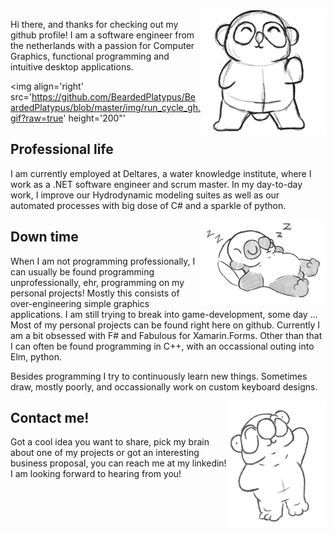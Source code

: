 <img align='right' src='https://raw.githubusercontent.com/BeardedPlatypus/BeardedPlatypus/master/img/dance_gh.gif' width='200"'>

Hi there, and thanks for checking out my github profile! I am a software
engineer from the netherlands with a passion for Computer Graphics, functional
programming and intuitive desktop applications.

<img align='right' src='https://github.com/BeardedPlatypus/BeardedPlatypus/blob/master/img/run_cycle_gh.gif?raw=true' height='200"'

## Professional life

I am currently employed at Deltares, a water knowledge institute, where I work
as a .NET software engineer and scrum master. In my day-to-day work, I 
improve our Hydrodynamic modeling suites as well as our automated processes
with big dose of C# and a sparkle of python.

<img align='right' src='https://github.com/BeardedPlatypus/BeardedPlatypus/blob/master/img/sleeping_gh.gif?raw=true' width='200"'>

## Down time

When I am not programming professionally, I can usually be found programming 
unprofessionally, ehr, programming on my personal projects! Mostly this 
consists of over-engineering simple graphics applications. I am still trying to
break into game-development, some day ...
Most of my personal projects can be found right here on github. Currently I am
a bit obsessed with F# and Fabulous for Xamarin.Forms. Other than that I can 
often be found programming in C++, with an occassional outing into Elm, python.

Besides programming I try to continuously learn new things. Sometimes draw, mostly
poorly, and occassionally work on custom keyboard designs. 

<img align='right' src='https://github.com/BeardedPlatypus/BeardedPlatypus/blob/master/img/waving_gh.gif?raw=true' height='200"'>

## Contact me!

Got a cool idea you want to share, pick my brain about one of my projects or 
got an interesting business proposal, you can reach me at my linkedin! I am 
looking forward to hearing from you!